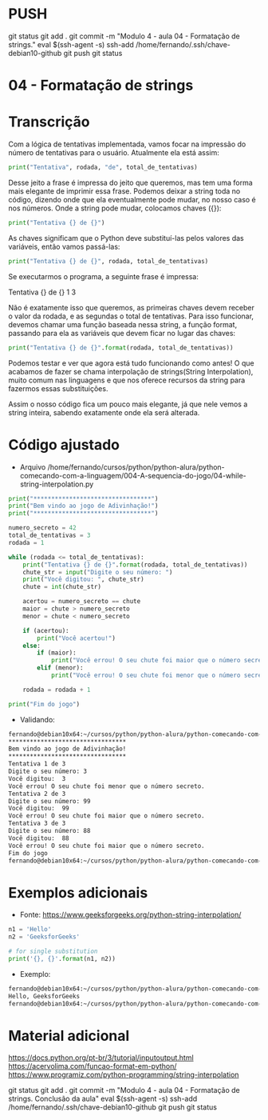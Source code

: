 
# ###################################################################################################################################################################
# ###################################################################################################################################################################
# PUSH

git status
git add .
git commit -m "Modulo 4 - aula 04 - Formatação de strings."
eval $(ssh-agent -s)
ssh-add /home/fernando/.ssh/chave-debian10-github
git push
git status



# ###################################################################################################################################################################
# ###################################################################################################################################################################
# 04 - Formatação de strings

# Transcrição

Com a lógica de tentativas implementada, vamos focar na impressão do número de tentativas para o usuário. Atualmente ela está assim:

~~~~python
print("Tentativa", rodada, "de", total_de_tentativas)
~~~~

Desse jeito a frase é impressa do jeito que queremos, mas tem uma forma mais elegante de imprimir essa frase. Podemos deixar a string toda no código, dizendo onde que ela eventualmente pode mudar, no nosso caso é nos números. Onde a string pode mudar, colocamos chaves ({}):

~~~~python
print("Tentativa {} de {}")
~~~~


As chaves significam que o Python deve substituí-las pelos valores das variáveis, então vamos passá-las:

~~~~python
print("Tentativa {} de {}", rodada, total_de_tentativas)
~~~~


Se executarmos o programa, a seguinte frase é impressa:

Tentativa {} de {} 1 3



Não é exatamente isso que queremos, as primeiras chaves devem receber o valor da rodada, e as segundas o total de tentativas. Para isso funcionar, devemos chamar uma função baseada nessa string, a função format, passando para ela as variáveis que devem ficar no lugar das chaves:

~~~~python
print("Tentativa {} de {}".format(rodada, total_de_tentativas))
~~~~

Podemos testar e ver que agora está tudo funcionando como antes! O que acabamos de fazer se chama interpolação de strings(String Interpolation), muito comum nas linguagens e que nos oferece recursos da string para fazermos essas substituições.

Assim o nosso código fica um pouco mais elegante, já que nele vemos a string inteira, sabendo exatamente onde ela será alterada.



# ###################################################################################################################################################################
# ###################################################################################################################################################################
# Código ajustado

- Arquivo
/home/fernando/cursos/python/python-alura/python-comecando-com-a-linguagem/004-A-sequencia-do-jogo/04-while-string-interpolation.py

~~~~python
print("*********************************")
print("Bem vindo ao jogo de Adivinhação!")
print("*********************************")

numero_secreto = 42
total_de_tentativas = 3
rodada = 1

while (rodada <= total_de_tentativas):
    print("Tentativa {} de {}".format(rodada, total_de_tentativas))
    chute_str = input("Digite o seu número: ")
    print("Você digitou: ", chute_str)
    chute = int(chute_str)

    acertou = numero_secreto == chute
    maior = chute > numero_secreto
    menor = chute < numero_secreto

    if (acertou):
        print("Você acertou!")
    else:
        if (maior):
            print("Você errou! O seu chute foi maior que o número secreto.")
        elif (menor):
            print("Você errou! O seu chute foi menor que o número secreto.")

    rodada = rodada + 1

print("Fim do jogo")
~~~~


- Validando:

~~~~bash
fernando@debian10x64:~/cursos/python/python-alura/python-comecando-com-a-linguagem$ python3 /home/fernando/cursos/python/python-alura/python-comecando-com-a-linguagem/004-A-sequencia-do-jogo/04-while-string-interpolation.py
*********************************
Bem vindo ao jogo de Adivinhação!
*********************************
Tentativa 1 de 3
Digite o seu número: 3
Você digitou:  3
Você errou! O seu chute foi menor que o número secreto.
Tentativa 2 de 3
Digite o seu número: 99
Você digitou:  99
Você errou! O seu chute foi maior que o número secreto.
Tentativa 3 de 3
Digite o seu número: 88
Você digitou:  88
Você errou! O seu chute foi maior que o número secreto.
Fim do jogo
fernando@debian10x64:~/cursos/python/python-alura/python-comecando-com-a-linguagem$
~~~~




# ###################################################################################################################################################################
# ###################################################################################################################################################################
# Exemplos adicionais


- Fonte:
<https://www.geeksforgeeks.org/python-string-interpolation/>

~~~~python
n1 = 'Hello'
n2 = 'GeeksforGeeks'

# for single substitution
print('{}, {}'.format(n1, n2))
~~~~


- Exemplo:

~~~~bash
fernando@debian10x64:~/cursos/python/python-alura/python-comecando-com-a-linguagem$ python3 /home/fernando/cursos/python/python-alura/python-comecando-com-a-linguagem/004-A-sequencia-do-jogo/04-exemplo-string-interpolation-1.py
Hello, GeeksforGeeks
fernando@debian10x64:~/cursos/python/python-alura/python-comecando-com-a-linguagem$ ^C
~~~~





# ###################################################################################################################################################################
# ###################################################################################################################################################################
# Material adicional

<https://docs.python.org/pt-br/3/tutorial/inputoutput.html>
<https://acervolima.com/funcao-format-em-python/>
<https://www.programiz.com/python-programming/string-interpolation>




git status
git add .
git commit -m "Modulo 4 - aula 04 - Formatação de strings. Conclusão da aula"
eval $(ssh-agent -s)
ssh-add /home/fernando/.ssh/chave-debian10-github
git push
git status